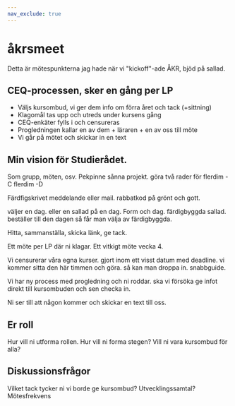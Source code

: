 ```yaml
---
nav_exclude: true
---
```


# åkrsmeet

Detta är mötespunkterna jag hade när vi "kickoff"-ade ÅKR, bjöd på sallad.

## CEQ-processen, sker en gång per LP

*   Väljs kursombud, vi ger dem info om förra året och tack (+sittning)
*   Klagomål tas upp och utreds under kursens gång
*   CEQ-enkäter fylls i och censureras
*   Progledningen kallar en av dem + läraren + en av oss till möte
*   Vi går på mötet och skickar in en text

## Min vision för Studierådet.

Som grupp, möten, osv. Pekpinne sånna projekt.
göra två rader för flerdim -C flerdim -D

Färdfigskrivet meddelande eller mail. rabbatkod på grönt och gott.

väljer en dag. eller en sallad på en dag. Form och dag. färdigbyggda sallad. beställer till den dagen så får man välja av färdigbyggda.

Hitta, sammanställa, skicka länk, ge tack.

Ett möte per LP där ni klagar. Ett vitkigt möte vecka 4.

Vi censurerar våra egna kurser. gjort inom ett visst datum med deadline. vi kommer sitta den här timmen och göra. så kan man droppa in. snabbguide.

Vi har ny process med progledning och ni roddar. ska vi försöka ge infot direkt till kursombuden och sen checka in.

Ni ser till att någon kommer och skickar en text till oss.

## Er roll

Hur vill ni utforma rollen.
Hur vill ni forma stegen?
Vill ni vara kursombud för alla?

## Diskussionsfrågor

Vilket tack tycker ni vi borde ge kursombud?
Utvecklingssamtal?
Mötesfrekvens
